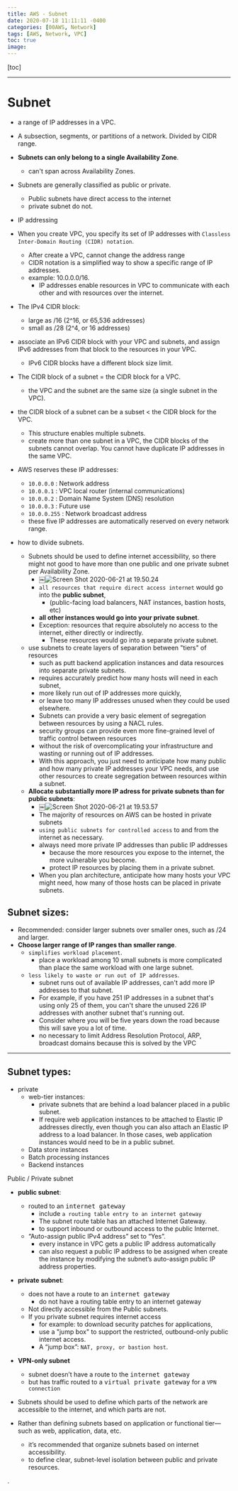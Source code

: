 ```yaml
---
title: AWS - Subnet
date: 2020-07-18 11:11:11 -0400
categories: [00AWS, Network]
tags: [AWS, Network, VPC]
toc: true
image:
---
```


[toc]

---

# Subnet

- a range of IP addresses in a VPC.
- A subsection, segments, or partitions of a network. Divided by CIDR range.
- **Subnets can only belong to a single Availability Zone**.
  - can't span across Availability Zones.
- Subnets are generally classified as public or private.
  - Public subnets have direct access to the internet
  - private subnet do not.


- IP addressing
- When you create VPC, you specify its set of IP addresses with `Classless Inter-Domain Routing (CIDR) notation`.
  - After create a VPC, cannot change the address range
  - CIDR notation is a simplified way to show a specific range of IP addresses.
  - example: 10.0.0.0/16.
    - IP addresses enable resources in VPC to communicate with each other and with resources over the internet.
- The IPv4 CIDR block:
  - large as /16 (2^16, or 65,536 addresses)
  - small as /28 (2^4, or 16 addresses)
- associate an IPv6 CIDR block with your VPC and subnets, and assign IPv6 addresses from that block to the resources in your VPC.
  - IPv6 CIDR blocks have a different block size limit.

- The CIDR block of a subnet = the CIDR block for a VPC.
  - the VPC and the subnet are the same size (a single subnet in the VPC).
- the CIDR block of a subnet can be a subset < the CIDR block for the VPC.
  - This structure enables multiple subnets.
  - create more than one subnet in a VPC, the CIDR blocks of the subnets cannot overlap. You cannot have duplicate IP addresses in the same VPC.


- AWS reserves these IP addresses:
  - `10.0.0.0` : Network address
  - `10.0.0.1` : VPC local router (internal communications)
  - `10.0.0.2` : Domain Name System (DNS) resolution
  - `10.0.0.3` : Future use
  - `10.0.0.255` : Network broadcast address
  - these five IP addresses are automatically reserved on every network range.


- how to divide subnets.
  - Subnets should be used to define internet accessibility, so there might not good to have more than one public and one private subnet per Availability Zone.
    - ￼![Screen Shot 2020-06-21 at 19.50.24](https://i.imgur.com/1h4BAuS.png)
    - `all resources that require direct access internet` would go into the **public subnet**,
      - (public-facing load balancers, NAT instances, bastion hosts, etc)
    - **all other instances would go into your private subnet**.
    - Exception: resources that require absolutely no access to the internet, either directly or indirectly.
      - These resources would go into a separate private subnet.
  - use subnets to create layers of separation between "tiers" of resources
    - such as putt backend application instances and data resources into separate private subnets.
    - requires accurately predict how many hosts will need in each subnet,
    - more likely run out of IP addresses more quickly,
    - or leave too many IP addresses unused when they could be used elsewhere.
    - Subnets can provide a very basic element of segregation between resources by using a NACL rules.
    - security groups can provide even more fine-grained level of traffic control between resources
    - without the risk of overcomplicating your infrastructure and wasting or running out of IP addresses.
    - With this approach, you just need to anticipate how many public and how many private IP addresses your VPC needs, and use other resources to create segregation between resources within a subnet.
  - **Allocate substantially more IP adress for private subnets than for public subnets**:
    - ￼![Screen Shot 2020-06-21 at 19.53.57](https://i.imgur.com/vTZaT85.png)
    - The majority of resources on AWS can be hosted in private subnets
    - `using public subnets for controlled access` to and from the internet as necessary.
    - always need more private IP addresses than public IP addresses
      - because the more resources you expose to the internet, the more vulnerable you become.
      - protect IP resources by placing them in a private subnet.
    - When you plan architecture, anticipate how many hosts your VPC might need, how many of those hosts can be placed in private subnets.


## Subnet sizes:

- Recommended: consider larger subnets over smaller ones, such as /24 and larger.
- **Choose larger range of IP ranges than smaller range**.
  - `simplifies workload placement`.
    - place a workload among 10 small subnets is more complicated than place the same workload with one large subnet.
  - `less likely to waste or run out of IP addresses`.
    - subnet runs out of available IP addresses, can't add more IP addresses to that subnet.
    - For example, if you have 251 IP addresses in a subnet that's using only 25 of them, you can't share the unused 226 IP addresses with another subnet that's running out.
    - Consider where you will be five years down the road because this will save you a lot of time.
    - no necessary to limit Address Resolution Protocol, ARP, broadcast domains because this is solved by the VPC


---


## Subnet types:

- private
  - web-tier instances:
    - private subnets that are behind a load balancer placed in a public subnet.
    - If require web application instances to be attached to Elastic IP addresses directly, even though you can also attach an Elastic IP address to a load balancer. In those cases, web application instances would need to be in a public subnet.
  - Data store instances
  - Batch processing instances
  - Backend instances


Public / Private subnet
- **public subnet**:
    - routed to an <kbd>internet gateway</kbd>
      -  include `a routing table entry to an internet gateway`
      -  The subnet route table has an attached Internet Gateway.
      -  to support inbound or outbound access to the public Internet.
    - “Auto-assign public IPv4 address” set to “Yes”.
      - every instance in VPC gets a public IP address automatically
      - can also request a public IP address to be assigned when create the instance by modifying the subnet’s auto-assign public IP address properties.

- **private subnet**:
    - does not have a route to an <kbd>internet gateway</kbd>
      - do not have a routing table entry to an internet gateway
    - Not directly accessible from the Public subnets.
    - If you private subnet requires internet access
      - for example: to download security patches for applications,
      - use a "jump box" to support the restricted, outbound-only public internet access.
      - A “jump box”: `NAT, proxy, or bastion host`.


- **VPN-only subnet**
    - subnet doesn’t have a route to the <kbd>internet gateway</kbd>
    - but has traffic routed to a <kbd>virtual private gateway</kbd> for a `VPN connection`

- Subnets should be used to define which parts of the network are accessible to the internet, and which parts are not.

- Rather than defining subnets based on application or functional tier—such as web, application, data, etc.
    - it’s recommended that organize subnets based on internet accessibility.
    - to define clear, subnet-level isolation between public and private resources.













.
